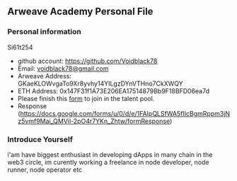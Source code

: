 ## Arweave Academy Personal File

### Personal information
Si61t254
- github account: https://github.com/Voidblack78
- Email: voidblack78@gmail.com
- Arweave Address: GKaeKLOWvgaTo9Xr8yvhy14YILgzDYnVTHno7CkXWQY
- ETH Address: 0x147F31f1A73E206EA17514879Bb9F18BFD06ea7d
- Please finish this [form](https://docs.google.com/forms/d/e/1FAIpQLSfWA5fIIcBgmRppm3jNz5vmf9Mai_QMVil-2pO4r7YKn_Zhtw/viewform?usp=sf_link) to join in the talent pool.
- Response (https://docs.google.com/forms/u/0/d/e/1FAIpQLSfWA5fIIcBgmRppm3jNz5vmf9Mai_QMVil-2pO4r7YKn_Zhtw/formResponse)

### Introduce Yourself
 i'am have biggest enthusiast in developing dApps in many chain in the web3 circle, im curently working a freelance in node developer, node runner, node operator etc
